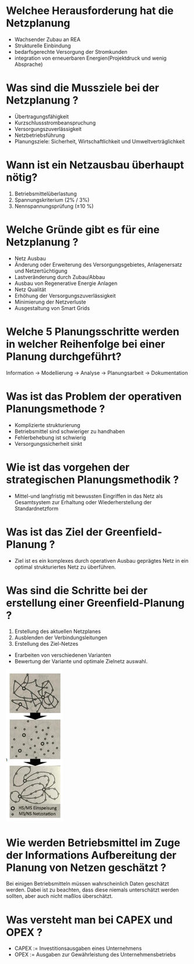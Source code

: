 
# Welchee Herausforderung hat die Netzplanung
- Wachsender Zubau an REA
- Strukturelle Einbindung
- bedarfsgerechte Versorgung der Stromkunden
- integration von erneuerbaren Energien(Projektdruck und wenig Absprache)

# Was sind die Mussziele bei der Netzplanung ?
- Übertragungsfähigkeit
- Kurzschlussstrombeanspruchung
- Versorgungszuverlässigkeit
- Netzbetriebsführung
- Planungsziele: Sicherheit, Wirtschaftlichkeit und Umweltverträglichkeit

# Wann ist ein Netzausbau überhaupt nötig?
1. Betriebsmittelüberlastung
2. Spannungskriterium (2% / 3%)
3. Nennspannungsprüfung (±10 %)

# Welche Gründe gibt es für eine Netzplanung ?
- Netz Ausbau
 - Änderung oder Erweiterung des Versorgungsgebietes, Anlagenersatz und Netzertüchtigung
 - Lastveränderung durch Zubau/Abbau
 - Ausbau von Regenerative Energie Anlagen
- Netz Qualität
 - Erhöhung der Versorgungszuverlässigkeit 
 - Minimierung der Netzverluste
 - Ausgestaltung von Smart Grids

# Welche 5 Planungsschritte werden in welcher Reihenfolge bei einer Planung durchgeführt?
 Information -> Modellierung -> Analyse -> Planungsarbeit -> Dokumentation
 
# Was ist das Problem der operativen Planungsmethode ?
- Komplizierte strukturierung
- Betriebsmittel sind schwieriger zu handhaben
- Fehlerbehebung ist schwierig
- Versorgungssicherheit sinkt

# Wie ist das vorgehen der strategischen Planungsmethodik ?
- Mittel-und langfristig mit bewussten Eingriffen in das Netz als Gesamtsystem zur Erhaltung oder Wiederherstellung der Standardnetzform

# Was ist das Ziel der Greenfield-Planung ?
- Ziel ist es ein komplexes durch operativen Ausbau geprägtes Netz in ein optimal strukturiertes Netz zu überführen. 

# Was sind die Schritte bei der erstellung einer Greenfield-Planung ?
1. Erstellung des aktuellen Netzplanes
2. Ausblenden der Verbindungsleitungen
3. Erstellung des Ziel-Netzes
  - Erarbeiten von verschiedenen Varianten
  - Bewertung der Variante und optimale Zielnetz auswahl.
 
![Greenfieldplanung](./Greenfieldplanung.PNG)

# Wie werden Betriebsmittel im Zuge der Informations Aufbereitung der Planung von Netzen geschätzt ?
Bei einigen Betriebsmitteln müssen wahrscheinlich Daten geschätzt werden. Dabei ist zu beachten, dass diese niemals unterschätzt werden sollten, aber auch nicht maßlos überschätzt.

# Was versteht man bei CAPEX und OPEX ?
- CAPEX := Investitionsausgaben eines Unternehmens
- OPEX  := Ausgaben zur Gewährleistung des Unternehmensbetriebs


